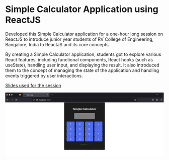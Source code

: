 # Simple Calculator Application using ReactJS
Developed this Simple Calculator application for a one-hour long session on ReactJS to introduce junior year students of RV College of Engineering, Bangalore, India to ReactJS and its core concepts.

By creating a Simple Calculator application, students got to explore various React features, including functional components, React hooks (such as useState), handling user input, and displaying the result. It also introduced them to the concept of managing the state of the application and handling events triggered by user interactions.

[Slides used for the session](https://github.com/rohis06/SimpleCalc/blob/main/slides/ReactJS.pdf)

![UI](slides/UI.png)